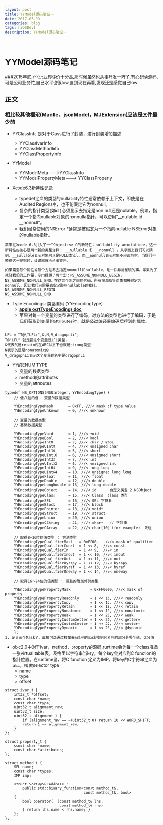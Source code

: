 ```yaml
---
layout: post
title: YYModel源码笔记一
date: 2017-05-09
categories: blog
tags: [iOSDev]
description: YYModel源码笔记一

---
```


# YYModel源码笔记

###2015年底,`YYKit`业界评价十分高,那时候虽然也从事开发一阵了,有心研读源码,可是公司业务忙,自己水平也很low,直到现在再看,发现还是感觉自己low


## 正文

### 相比较其他框架(Mantle，jsonModel，MJExtension)应该是文件最少的
- YYClassInfo 是对于Class进行了封装，进行封装增加描述
	
	- YYClassIvarInfo 
	- YYClassMethodInfo
	- YYClassPropertyInfo 

- YYModel 

	- YYModelMeta--->YYClassInfo
	- YYModelPropertyMeta---> YYClassProperty

- Xcode6.3新特性记录 
	- typedef定义的类型的nullability特性通常依赖于上下文，即使是在Audited Regions中，也不能假定它为nonnull。
	- 复杂的指针类型(如id )必须显示去指定是non null还是nullable。例如，指定一个指向nullable对象的nonnulla指针，可以使用”__nullable id __nonnull”。
	- 	我们经常使用的NSError *通常是被假定为一个指向nullable NSError对象的nullable指针。

	
```
苹果在Xcode 6.3引入了一个Objective-C的新特性：nullability annotations。这一新特性的核心是两个新的类型注释： __nullable 和 __nonnull 。从字面上我们可以猜到，__nullable表示对象可以是NULL或nil，而__nonnull表示对象不应该为空。当我们不遵循这一规则时，编译器就会给出警告。

如果需要每个属性或每个方法都去指定nonnull和nullable，是一件非常繁琐的事。苹果为了减轻我们的工作量，专门提供了两个宏：NS_ASSUME_NONNULL_BEGIN， NS_ASSUME_NONNULL_END。在这两个宏之间的代码，所有简单指针对象都被假定为nonnull，因此我们只需要去指定那些nullable的指针。
NS_ASSUME_NONNULL_BEGIN
NS_ASSUME_NONNULL_END

```
- Type Encodings: 类型编码 (YYEncodingType)
	- [**apple ocrtTypeEncodings doc**](https://developer.apple.com/library/mac/documentation/Cocoa/Conceptual/ObjCRuntimeGuide/Articles/ocrtTypeEncodings.html)
	- 苹果对每一个变量的类型进行了编码，对方法的类型也进行了编码，于是我们获取到变量的attributes时，就是经过编译器编码后得到的属性。

```

LFL = "T@\"LFL\",&,N,V_dragopnLi";
T@"LFL" 就是指这个变量是LFL类型，
&代表的是retain的在ARC状态下也就是strong类型
N表示的是是nonatomic的
V_dragopnLi表示这个变量的名字是dragopnLi

```
- YY的ENUM TYPE
	- 变量的数据类型
	-  method的attributes
	-  变量的attributes

```
typedef NS_OPTIONS(NSUInteger, YYEncodingType) {
    // 低八位的值： 变量的数据类型
    
    YYEncodingTypeMask       = 0xFF, ///< mask of type value
    YYEncodingTypeUnknown    = 0, ///< unknown
    
    // 变量的数据类型
    // 基础数据类型
    
    YYEncodingTypeVoid       = 1, ///< void
    YYEncodingTypeBool       = 2, ///< bool
    YYEncodingTypeInt8       = 3, ///< char / BOOL
    YYEncodingTypeUInt8      = 4, ///< unsigned char
    YYEncodingTypeInt16      = 5, ///< short
    YYEncodingTypeUInt16     = 6, ///< unsigned short
    YYEncodingTypeInt32      = 7, ///< int
    YYEncodingTypeUInt32     = 8, ///< unsigned int
    YYEncodingTypeInt64      = 9, ///< long long
    YYEncodingTypeUInt64     = 10, ///< unsigned long long
    YYEncodingTypeFloat      = 11, ///< float
    YYEncodingTypeDouble     = 12, ///< double
    YYEncodingTypeLongDouble = 13, ///< long double
    YYEncodingTypeObject     = 14, ///< id      自定义类型 2.NSObject
    YYEncodingTypeClass      = 15, ///< Class  Class 类型
    YYEncodingTypeSEL        = 16, ///< SEL 字符串
    YYEncodingTypeBlock      = 17, ///< block
    YYEncodingTypePointer    = 18, ///< void*
    YYEncodingTypeStruct     = 19, ///< struct
    YYEncodingTypeUnion      = 20, ///< union
    YYEncodingTypeCString    = 21, ///< char*   // 字符串
    YYEncodingTypeCArray     = 22, ///< char[10] (for example)  数组
    
    // 取得8~16位的值类型 ： 方法类型
    YYEncodingTypeQualifierMask   = 0xFF00,   ///< mask of qualifier
    YYEncodingTypeQualifierConst  = 1 << 8,  ///< const
    YYEncodingTypeQualifierIn     = 1 << 9,  ///< in
    YYEncodingTypeQualifierInout  = 1 << 10, ///< inout
    YYEncodingTypeQualifierOut    = 1 << 11, ///< out
    YYEncodingTypeQualifierBycopy = 1 << 12, ///< bycopy
    YYEncodingTypeQualifierByref  = 1 << 13, ///< byref
    YYEncodingTypeQualifierOneway = 1 << 14, ///< oneway

    // 取得16～24位的值类型 ： 属性的附加修饰类型
    
    YYEncodingTypePropertyMask         = 0xFF0000, ///< mask of property
    YYEncodingTypePropertyReadonly     = 1 << 16, ///< readonly
    YYEncodingTypePropertyCopy         = 1 << 17, ///< copy
    YYEncodingTypePropertyRetain       = 1 << 18, ///< retain
    YYEncodingTypePropertyNonatomic    = 1 << 19, ///< nonatomic
    YYEncodingTypePropertyWeak         = 1 << 20, ///< weak
    YYEncodingTypePropertyCustomGetter = 1 << 21, ///< getter=
    YYEncodingTypePropertyCustomSetter = 1 << 22, ///< setter=
    YYEncodingTypePropertyDynamic      = 1 << 23, ///< @dynamic
    };
1. 定义三个Mask了，直接可以通过枚举值&对应的mask找到它对应的部分是哪个值，区分值
```
- objc2.0中对于ivar，method，property的源码,runtime会为每一个class准备一张virtual table表，表格里以字符串当key，每个key会对应到C function的指针位置。在runtime里，将C function 定义为IMP，将key的C字符串定义为SEL，叫做selector type
	- name
	- type
	- offset

	
```
struct ivar_t {
    int32_t *offset;
    const char *name;
    const char *type;
    uint32_t alignment_raw;
    uint32_t size;
    uint32_t alignment() {
        if (alignment_raw == ~(uint32_t)0) return 1U << WORD_SHIFT;
        return 1 << alignment_raw;
    }
};

struct property_t {
    const char *name;
    const char *attributes;
};

struct method_t {
    SEL name;
    const char *types;
    IMP imp;

    struct SortBySELAddress :
        public std::binary_function<const method_t&,
                                    const method_t&, bool>
    {
        bool operator() (const method_t& lhs,
                         const method_t& rhs)
        { return lhs.name < rhs.name; }
    };
};


```
